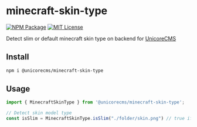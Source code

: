 # minecraft-skin-type
[![NPM Package](https://img.shields.io/npm/v/@unicorecms/minecraft-skin-type.svg?style=flat-square)](https://www.npmjs.com/package/@unicorecms/minecraft-skin-type)
[![MIT License](https://img.shields.io/badge/license-MIT-yellowgreen.svg?style=flat-square)](https://github.com/unicore-project/minecraft-skin-type/blob/master/LICENSE)

Detect slim or default minecraft skin type on backend for [UnicoreCMS](https://unicorecms.ru)

## Install

```bash
npm i @unicorecms/minecraft-skin-type
```

## Usage

```ts
import { MinecraftSkinType } from '@unicorecms/minecraft-skin-type';

// Detect skin model type
const isSlim = MinecraftSkinType.isSlim("./folder/skin.png") // true if slim-skin or false if default
```
